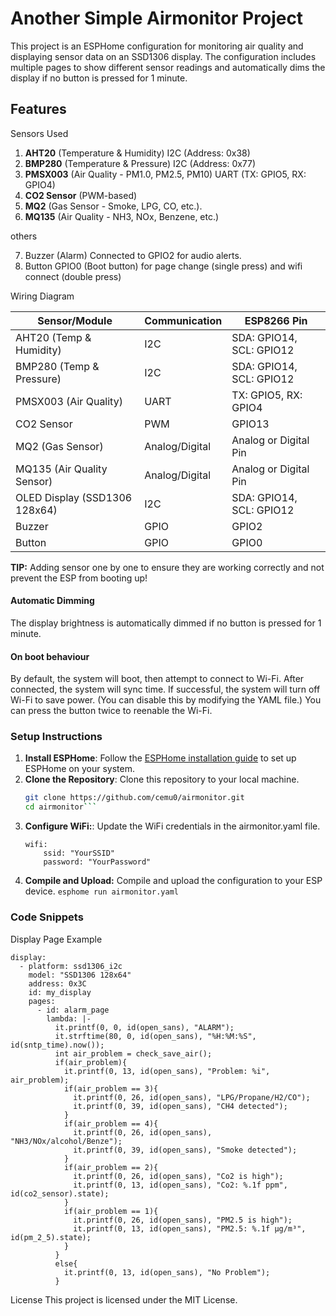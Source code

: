 # Another Simple Airmonitor Project

This project is an ESPHome configuration for monitoring air quality and displaying sensor data on an SSD1306 display. The configuration includes multiple pages to show different sensor readings and automatically dims the display if no button is pressed for 1 minute.

## Features
Sensors Used
1. **AHT20** (Temperature & Humidity) I2C (Address: 0x38)  
2.	**BMP280** (Temperature & Pressure) I2C (Address: 0x77)  
3.	**PMSX003** (Air Quality - PM1.0, PM2.5, PM10) UART (TX: GPIO5, RX: GPIO4)  
4.	**CO2 Sensor** (PWM-based)  
5.	**MQ2** (Gas Sensor - Smoke, LPG, CO, etc.).  
6.	**MQ135** (Air Quality - NH3, NOx, Benzene, etc.)  

others  

7. Buzzer (Alarm) Connected to GPIO2 for audio alerts.
8. Button GPIO0 (Boot button) for page change (single press) and wifi connect (double press)

Wiring Diagram

| Sensor/Module                  | Communication     | ESP8266 Pin            |
|--------------------------------|------------------|------------------------|
| AHT20 (Temp & Humidity)       | I2C              | SDA: GPIO14, SCL: GPIO12 |
| BMP280 (Temp & Pressure)      | I2C              | SDA: GPIO14, SCL: GPIO12 |
| PMSX003 (Air Quality)         | UART             | TX: GPIO5, RX: GPIO4    |
| CO2 Sensor                    | PWM              | GPIO13                  |
| MQ2 (Gas Sensor)              | Analog/Digital   | Analog or Digital Pin   |
| MQ135 (Air Quality Sensor)    | Analog/Digital   | Analog or Digital Pin   |
| OLED Display (SSD1306 128x64) | I2C              | SDA: GPIO14, SCL: GPIO12 |
| Buzzer                        | GPIO             | GPIO2                   |
| Button                    | GPIO             | GPIO0                   |

**TIP:** Adding sensor one by one to ensure they are working correctly and not prevent the ESP from booting up!

#### Automatic Dimming  
The display brightness is automatically dimmed if no button is pressed for 1 minute. 

#### On boot behaviour
By default, the system will boot, then attempt to connect to Wi-Fi. After connected, the system will sync time. If successful, the system will turn off Wi-Fi to save power. (You can disable this by modifying the YAML file.) You can press the button twice to reenable the Wi-Fi. 

### Setup Instructions

1. **Install ESPHome**: Follow the [ESPHome installation guide](https://esphome.io/guides/installing_esphome.html) to set up ESPHome on your system.
2. **Clone the Repository**: Clone this repository to your local machine.
   ```bash
   git clone https://github.com/cemu0/airmonitor.git
   cd airmonitor```
3. **Configure WiFi:**: Update the WiFi credentials in the airmonitor.yaml file.  
    ```
    wifi:
        ssid: "YourSSID"
        password: "YourPassword"
    ```  
4. **Compile and Upload:** Compile and upload the configuration to your ESP device.
`esphome run airmonitor.yaml`

### Code Snippets
Display Page Example
```
display:
  - platform: ssd1306_i2c
    model: "SSD1306 128x64"
    address: 0x3C
    id: my_display
    pages:
      - id: alarm_page
        lambda: |-
          it.printf(0, 0, id(open_sans), "ALARM");
          it.strftime(80, 0, id(open_sans), "%H:%M:%S", id(sntp_time).now());
          int air_problem = check_save_air(); 
          if(air_problem){
            it.printf(0, 13, id(open_sans), "Problem: %i", air_problem);
            if(air_problem == 3){
              it.printf(0, 26, id(open_sans), "LPG/Propane/H2/CO");
              it.printf(0, 39, id(open_sans), "CH4 detected");
            }
            if(air_problem == 4){            
              it.printf(0, 26, id(open_sans), "NH3/NOx/alcohol/Benze");
              it.printf(0, 39, id(open_sans), "Smoke detected");
            }
            if(air_problem == 2){
              it.printf(0, 26, id(open_sans), "Co2 is high");
              it.printf(0, 13, id(open_sans), "Co2: %.1f ppm", id(co2_sensor).state);
            }
            if(air_problem == 1){
              it.printf(0, 26, id(open_sans), "PM2.5 is high");
              it.printf(0, 13, id(open_sans), "PM2.5: %.1f µg/m³", id(pm_2_5).state);
            }
          }
          else{
            it.printf(0, 13, id(open_sans), "No Problem");
          }
```

License
This project is licensed under the MIT License.
